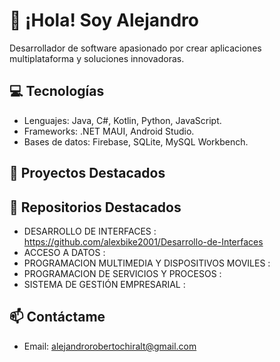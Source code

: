 # 👋 ¡Hola! Soy Alejandro  
Desarrollador de software apasionado por crear aplicaciones multiplataforma y soluciones innovadoras.

## 💻 Tecnologías
- Lenguajes: Java, C#, Kotlin, Python, JavaScript.
- Frameworks: .NET MAUI, Android Studio.
- Bases de datos: Firebase, SQLite, MySQL Workbench.

## 🚀 Proyectos Destacados

## 🚀 Repositorios Destacados
- DESARROLLO DE INTERFACES : https://github.com/alexbike2001/Desarrollo-de-Interfaces
- ACCESO A DATOS : 
- PROGRAMACION MULTIMEDIA Y DISPOSITIVOS MOVILES :
- PROGRAMACION DE SERVICIOS Y PROCESOS : 
- SISTEMA DE GESTIÓN EMPRESARIAL :

## 📫 Contáctame
- Email: alejandrorobertochiralt@gmail.com
